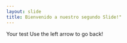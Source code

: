 ```yaml
---
layout: slide
title: Bienvenido a nuestro segundo Slide!"
---
```

Your test
Use the left arrow to go back!
